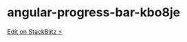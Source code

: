 # angular-progress-bar-kbo8je

[Edit on StackBlitz ⚡️](https://stackblitz.com/edit/angular-progress-bar-kbo8je)